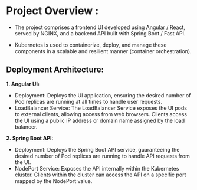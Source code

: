 # Project Overview :
* The project comprises a frontend UI developed using Angular / React, served by NGINX, and a backend API built with Spring Boot / Fast API.

* Kubernetes is used to containerize, deploy, and manage these components in a scalable and resilient manner (container orchestration).
  

## Deployment Architecture:

**1. Angular UI:**

* Deployment: Deploys the UI application, ensuring the desired number of Pod replicas are running at all times to handle user requests.
* LoadBalancer Service: The LoadBalancer Service exposes the UI pods to external clients, allowing access from web browsers. Clients access the UI using a public IP address or domain name assigned by the load balancer.

**2. Spring Boot API:**

* Deployment: Deploys the Spring Boot API service, guaranteeing the desired number of Pod replicas are running to handle API requests from the UI.
* NodePort Service: Exposes the API internally within the Kubernetes cluster. Clients within the cluster can access the API on a specific port mapped by the NodePort value.
